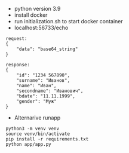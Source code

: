 - python version 3.9
- install docker
- run initialization.sh to start docker container
- localhost:56733/echo
```commandline
request:
{
    "data": "base64_string"
}

response:
{
    "id": "1234 567890",
    "surname": "Иванов",
    "name": "Иван",
    "secondname": "Иванович",
    "bdate": "11.11.1999",
    "gender": "Муж"
}
```

- Alternarive runapp
```
python3 -m venv venv
source venv/bin/activate
pip install -r requirements.txt
python app/app.py
```